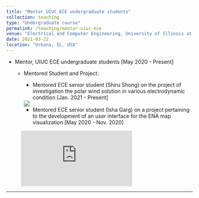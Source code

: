 ```yaml
---
title: "Mentor UIUC ECE undergraduate students"
collection: teaching
type: "Undergraduate course"
permalink: /teaching/mentor-uiuc-ece
venue: "Electrical and Computer Engineering, University of Illinois at Urbana-Champaign."
date: 2021-03-22
location: "Urbana, IL, USA"
---
```



* Mentor, UIUC ECE undergraduate students [May 2020 - Present]
  * Mentored Student and Project:
    * Mentored ECE senior student (Shiru Shong) on the project of investigation the polar wind solution in various electrodynamic condition [Jan. 2021 - Present]
    <img src="http://yilerat19.github.io/images/shiruwork.png">

    * Mentored ECE senior student (Isha Garg) on a project pertaining to the development of an user interface for the ENA map visualization [May 2020 - Nov. 2020]


<figure class="video_container">
  <iframe src="https://youtu.be/apYqqypx7QA" frameborder="0" allowfullscreen="true"> </iframe>
</figure>


---
<!--  <figure class="video_container">
  <video controls="true" allowfullscreen="true" poster="http://yilerat19.github.io/images/isha_videoposter.png">
    <source src="path/to/video.mp4" type="video/mp4">
  </video>
</figure> -->
